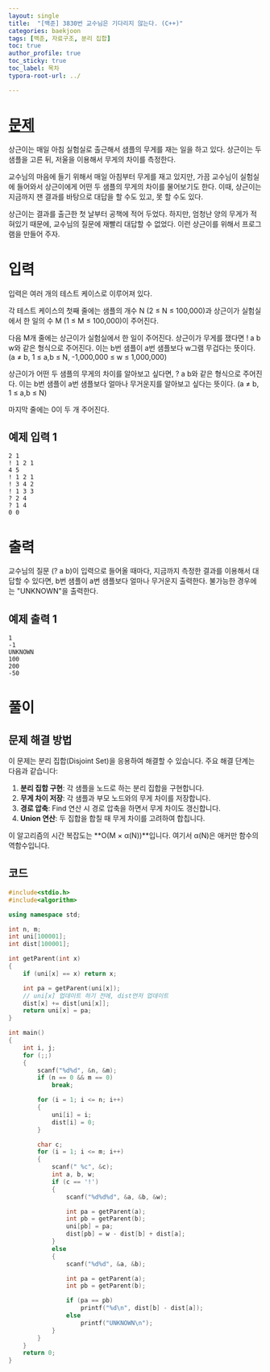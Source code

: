```yaml
---
layout: single
title:  "[백준] 3830번 교수님은 기다리지 않는다. (C++)"
categories: baekjoon
tags: [백준, 자료구조, 분리 집합]
toc: true
author_profile: true
toc_sticky: true
toc_label: 목차
typora-root-url: ../

---
```


# [문제](https://www.acmicpc.net/problem/3830)

상근이는 매일 아침 실험실로 출근해서 샘플의 무게를 재는 일을 하고 있다. 상근이는 두 샘플을 고른 뒤, 저울을 이용해서 무게의 차이를 측정한다.

교수님의 마음에 들기 위해서 매일 아침부터 무게를 재고 있지만, 가끔 교수님이 실험실에 들어와서 상근이에게 어떤 두 샘플의 무게의 차이를 물어보기도 한다. 이때, 상근이는 지금까지 잰 결과를 바탕으로 대답을 할 수도 있고, 못 할 수도 있다.

상근이는 결과를 출근한 첫 날부터 공책에 적어 두었다. 하지만, 엄청난 양의 무게가 적혀있기 때문에, 교수님의 질문에 재빨리 대답할 수 없었다. 이런 상근이를 위해서 프로그램을 만들어 주자.

# 입력

입력은 여러 개의 테스트 케이스로 이루어져 있다.

각 테스트 케이스의 첫째 줄에는 샘플의 개수 N (2 ≤ N ≤ 100,000)과 상근이가 실험실에서 한 일의 수 M (1 ≤ M ≤ 100,000)이 주어진다.

다음 M개 줄에는 상근이가 실험실에서 한 일이 주어진다. 상근이가 무게를 쟀다면 ! a b w와 같은 형식으로 주어진다. 이는 b번 샘플이 a번 샘플보다 w그램 무겁다는 뜻이다. (a ≠ b, 1 ≤ a,b ≤ N, -1,000,000 ≤ w ≤ 1,000,000)

상근이가 어떤 두 샘플의 무게의 차이를 알아보고 싶다면, ? a b와 같은 형식으로 주어진다. 이는 b번 샘플이 a번 샘플보다 얼마나 무거운지를 알아보고 싶다는 뜻이다. (a ≠ b, 1 ≤ a,b ≤ N)

마지막 줄에는 0이 두 개 주어진다.

## 예제 입력 1
```
2 1
! 1 2 1
4 5
! 1 2 1
! 3 4 2
! 1 3 3
? 2 4
? 1 4
0 0
```

# 출력

교수님의 질문 (? a b)이 입력으로 들어올 때마다, 지금까지 측정한 결과를 이용해서 대답할 수 있다면, b번 샘플이 a번 샘플보다 얼마나 무거운지 출력한다. 불가능한 경우에는 "UNKNOWN"을 출력한다.

## 예제 출력 1
```
1
-1
UNKNOWN
100
200
-50
```

# 풀이

## 문제 해결 방법

이 문제는 분리 집합(Disjoint Set)을 응용하여 해결할 수 있습니다. 주요 해결 단계는 다음과 같습니다:

1. **분리 집합 구현**: 각 샘플을 노드로 하는 분리 집합을 구현합니다.
2. **무게 차이 저장**: 각 샘플과 부모 노드와의 무게 차이를 저장합니다.
3. **경로 압축**: Find 연산 시 경로 압축을 하면서 무게 차이도 갱신합니다.
4. **Union 연산**: 두 집합을 합칠 때 무게 차이를 고려하여 합칩니다.

이 알고리즘의 시간 복잡도는 **O(M × α(N))**입니다. 여기서 α(N)은 애커만 함수의 역함수입니다.

## 코드

```c++
#include<stdio.h>
#include<algorithm>

using namespace std;

int n, m;
int uni[100001];
int dist[100001];

int getParent(int x)
{
    if (uni[x] == x) return x;

    int pa = getParent(uni[x]);
    // uni[x] 업데이트 하기 전에, dist먼저 업데이트
    dist[x] += dist[uni[x]];
    return uni[x] = pa;
}

int main()
{
    int i, j;
    for (;;)
    {
        scanf("%d%d", &n, &m);
        if (n == 0 && m == 0)
            break;

        for (i = 1; i <= n; i++)
        {
            uni[i] = i;
            dist[i] = 0;
        }

        char c;
        for (i = 1; i <= m; i++)
        {
            scanf(" %c", &c);
            int a, b, w;
            if (c == '!')
            {
                scanf("%d%d%d", &a, &b, &w);

                int pa = getParent(a);
                int pb = getParent(b);
                uni[pb] = pa;
                dist[pb] = w - dist[b] + dist[a];
            }
            else
            {
                scanf("%d%d", &a, &b);

                int pa = getParent(a);
                int pb = getParent(b);

                if (pa == pb)
                    printf("%d\n", dist[b] - dist[a]);
                else
                    printf("UNKNOWN\n");
            }
        }
    }
    return 0;
}
```
